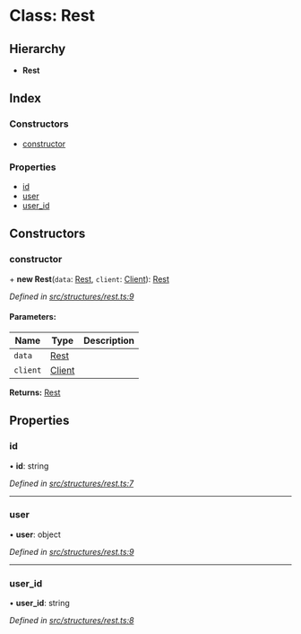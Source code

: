 # Class: Rest

## Hierarchy

* **Rest**

## Index

### Constructors

* [constructor](_structures_rest_.rest.md#constructor)

### Properties

* [id](_structures_rest_.rest.md#id)
* [user](_structures_rest_.rest.md#user)
* [user\_id](_structures_rest_.rest.md#user_id)

## Constructors

### constructor

\+ **new Rest**(`data`: [Rest](_structures_rest_.rest.md), `client`: [Client](_websocket_.client.md)): [Rest](_structures_rest_.rest.md)

*Defined in [src/structures/rest.ts:9](https://github.com/ourcord/ourcord/blob/6675e55/src/structures/rest.ts#L9)*

#### Parameters:

Name | Type | Description |
------ | ------ | ------ |
`data` | [Rest](_structures_rest_.rest.md) |  |
`client` | [Client](_websocket_.client.md) |   |

**Returns:** [Rest](_structures_rest_.rest.md)

## Properties

### id

•  **id**: string

*Defined in [src/structures/rest.ts:7](https://github.com/ourcord/ourcord/blob/6675e55/src/structures/rest.ts#L7)*

___

### user

•  **user**: object

*Defined in [src/structures/rest.ts:9](https://github.com/ourcord/ourcord/blob/6675e55/src/structures/rest.ts#L9)*

___

### user\_id

•  **user\_id**: string

*Defined in [src/structures/rest.ts:8](https://github.com/ourcord/ourcord/blob/6675e55/src/structures/rest.ts#L8)*
